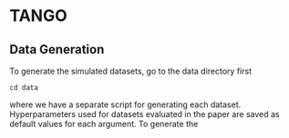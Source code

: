 # TANGO

## Data Generation
To generate the simulated datasets, go to the data directory first
```
cd data
```

where we have a separate script for generating each dataset. Hyperparameters used for datasets evaluated in the paper are saved as default values for each argument.
To generate the 
